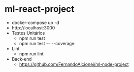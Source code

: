 # ml-react-project

- docker-compose up -d
- http://localhost:3000
- Testes Unitários
  - npm run test
  - npm run test -- --coverage
- Lint
  - npm run lint
 - Back-end
    - https://github.com/FernandoAlcionei/ml-node-project
